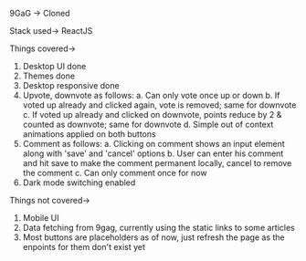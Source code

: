 9GaG -> Cloned

Stack used->
ReactJS

Things covered->
1. Desktop UI done
2. Themes done
3. Desktop responsive done
4. Upvote, downvote as follows:
    a. Can only vote once up or down
    b. If voted up already and clicked again, vote is removed; same for downvote
    c. If voted up already and clicked on downvote, points reduce by 2 & counted as downvote; same for downvote
    d. Simple out of context animations applied on both buttons
5. Comment as follows:
    a. Clicking on comment shows an input element along with 'save' and 'cancel' options
    b. User can enter his comment and hit save to make the comment permanent locally, cancel to remove the comment
    c. Can only comment once for now
6. Dark mode switching enabled

Things not covered->
1. Mobile UI
2. Data fetching from 9gag, currently using the static links to some articles
3. Most buttons are placeholders as of now, just refresh the page as the enpoints for them don't exist yet
